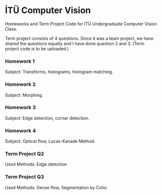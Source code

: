 # İTÜ Computer Vision
Homeworks and Term Project Code for İTÜ Undergraduate Computer Vision Class.

Term project consists of 4 questions. Since it was a team project, we have shared the questions equally and I have done question 2 and 3. (Term project code is to be uploaded.)

### Homework 1

Subject: Transforms, histograms, histogram matching.

### Homework 2

Subject: Morphing.

### Homework 3

Subject: Edge detection, corner detection.

### Homework 4

Subject: Optical flow, Lucas-Kanade Method.

### Term Project Q2

Used Methods: Edge detection

### Term Project Q3

Used Methods: Dense flow, Segmentation by Color.